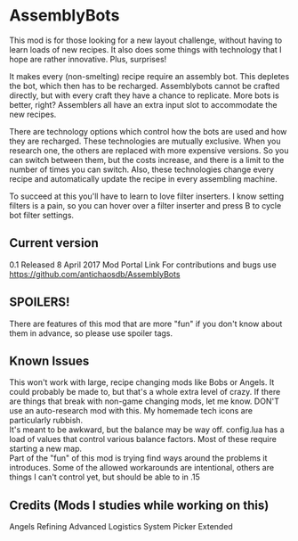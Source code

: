 # AssemblyBots

This mod is for those looking for a new layout challenge, without having to learn loads of new recipes.  It also does some things with technology that I hope are rather innovative.  Plus, surprises!

It makes every (non-smelting) recipe require an assembly bot.  This depletes the bot, which then has to be recharged.  Assemblybots cannot be crafted directly, but with every craft they have a chance to replicate.  More bots is better, right?  Assemblers all have an extra input slot to accommodate the new recipes.

There are technology options which control how the bots are used and how they are recharged.  These technologies are mutually exclusive.  When you research one, the others are replaced with more expensive versions.  So you can switch between them, but the costs increase, and there is a limit to the number of times you can switch.  Also, these technologies change every recipe and automatically update the recipe in every assembling machine.

To succeed at this you'll have to learn to love filter inserters.  I know setting filters is a pain, so you can hover over a filter inserter and press B to cycle bot filter settings.

Current version
---------------
0.1  Released 8 April 2017  Mod Portal Link
For contributions and bugs use https://github.com/antichaosdb/AssemblyBots

SPOILERS!
---------
There are features of this mod that are more "fun" if you don't know about them in advance, so please use spoiler tags.  

Known Issues
------------
This won't work with large, recipe changing mods like Bobs or Angels.  It could probably be made to, but that's a whole extra level of crazy.  If there are things that break with non-game changing mods, let me know.  DON'T use an auto-research mod with this.
My homemade tech icons are particularly rubbish.  
It's meant to be awkward, but the balance may be way off.  config.lua has a load of values that control various balance factors.  Most of these require starting a new map.  
Part of the "fun" of this mod is trying find ways around the problems it introduces.  Some of the allowed workarounds are intentional, others are things I can't control yet, but should be able to in .15 

Credits (Mods I studies while working on this)
-------
Angels Refining
Advanced Logistics System
Picker Extended